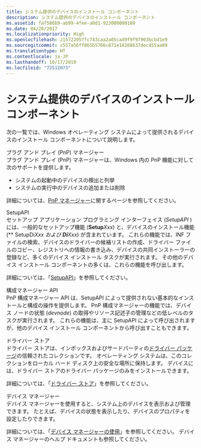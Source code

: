 ```yaml
---
title: システム提供のデバイスのインストール コンポーネント
description: システム提供のデバイスのインストール コンポーネント
ms.assetid: faf586b9-ab99-4fee-a0d1-923000000189
ms.date: 04/20/2017
ms.localizationpriority: High
ms.openlocfilehash: 21572205ffc743caa2a05cad9f9f97903bcbd1e9
ms.sourcegitcommit: c557a56ff865b5766c871e18268637dec455aa89
ms.translationtype: HT
ms.contentlocale: ja-JP
ms.lasthandoff: 10/17/2019
ms.locfileid: "72512073"
---
```

# <a name="system-provided-device-installation-components"></a>システム提供のデバイスのインストール コンポーネント


次の一覧では、Windows オペレーティング システムによって提供されるデバイスのインストール コンポーネントについて説明します。

<a href="" id="plug-and-play--pnp--manager"></a>プラグ アンド プレイ (PnP) マネージャー  
プラグ アンド プレイ (PnP) マネージャーは、Windows 内の PnP 機能に対して次のサポートを提供します。

-   システムの起動中のデバイスの検出と列挙
-   システムの実行中のデバイスの追加または削除

詳細については、[PnP マネージャー](pnp-manager.md)に関するページを参照してください。

<a href="" id="setupapi"></a>SetupAPI  
セットアップ アプリケーション プログラミング インターフェイス (*SetupAPI* ) には、一般的なセットアップ機能 (**Setup***Xxx*) と、デバイスのインストール機能 (** SetupDi***Xxx* および **Di***Xxx*) が含まれています。 これらの機能では、INF ファイルの検索、デバイスのドライバーの候補リストの作成、ドライバー ファイルのコピー、レジストリへの情報の書き込み、デバイスの共同インストーラーの登録など、多くのデバイス インストール タスクが実行されます。 その他のデバイス インストール コンポーネントの多くは、これらの機能を呼び出します。

詳細については、「[SetupAPI](setupapi.md)」を参照してください。

<a href="" id="configuration-manager-api"></a>構成マネージャー API  
PnP 構成マネージャー API は、SetupAPI によって提供されない基本的なインストールと構成の操作を提供します。 PnP 構成マネージャーの機能では、デバイス ノードの状態 (*devnode*) の取得やリソース記述子の管理などの低レベルのタスクが実行されます。 これらの機能は、主に SetupAPI によって呼び出されますが、他のデバイス インストール コンポーネントから呼び出すこともできます。

<a href="" id="driver-store"></a>ドライバー ストア  
ドライバー ストアは、インボックスおよびサードパーティの[ドライバー パッケージ](driver-packages.md)の信頼されたコレクションです。 オペレーティング システムは、このコレクションをローカル ハード ディスク上の安全な場所に保持します。 デバイスには、ドライバー ストアのドライバー パッケージのみをインストールできます。

詳細については、「[ドライバー ストア](driver-store.md)」を参照してください。

<a href="" id="device-manager"></a>デバイス マネージャー  
デバイス マネージャーを使用すると、システム上のデバイスを表示および管理できます。 たとえば、デバイスの状態を表示したり、デバイスのプロパティを設定したりできます。

詳細については、「[デバイス マネージャーの使用](using-device-manager.md)」を参照してください。 デバイス マネージャーのヘルプ ドキュメントも参照してください。

 

 





